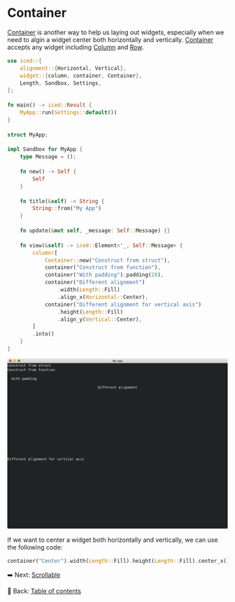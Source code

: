 # Container

[Container](https://docs.rs/iced/latest/iced/widget/container/struct.Container.html) is another way to help us laying out widgets, especially when we need to algin a widget center both horizontally and vertically.
[Container](https://docs.rs/iced/latest/iced/widget/container/struct.Container.html) accepts any widget including [Column](https://docs.rs/iced/latest/iced/widget/struct.Column.html) and [Row](https://docs.rs/iced/latest/iced/widget/struct.Row.html).

```rust
use iced::{
    alignment::{Horizontal, Vertical},
    widget::{column, container, Container},
    Length, Sandbox, Settings,
};

fn main() -> iced::Result {
    MyApp::run(Settings::default())
}

struct MyApp;

impl Sandbox for MyApp {
    type Message = ();

    fn new() -> Self {
        Self
    }

    fn title(&self) -> String {
        String::from("My App")
    }

    fn update(&mut self, _message: Self::Message) {}

    fn view(&self) -> iced::Element<'_, Self::Message> {
        column![
            Container::new("Construct from struct"),
            container("Construct from function"),
            container("With padding").padding(20),
            container("Different alignment")
                .width(Length::Fill)
                .align_x(Horizontal::Center),
            container("Different alignment for vertical axis")
                .height(Length::Fill)
                .align_y(Vertical::Center),
        ]
        .into()
    }
}
```

![Container](./pic/container.png)

If we want to center a widget both horizontally and vertically, we can use the following code:

```rust
container("Center").width(Length::Fill).height(Length::Fill).center_x().center_y()
```

:arrow_right:  Next: [Scrollable](./scrollable.md)

:blue_book: Back: [Table of contents](./../README.md)
